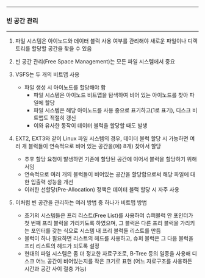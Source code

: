 -----
### 빈 공간 관리
-----
1. 파일 시스템은 아이노드와 데이터 블럭 사용 여부를 관리해야 새로운 파일이나 디렉토리를 할당할 공간을 찾을 수 있음
2. 빈 공간 관리(Free Space Management)는 모든 파일 시스템에서 중요
3. VSFS는 두 개의 비트맵 사용
   - 파일 생성 시 아이노드를 할당해야 함
     + 파일 시스템은 아이노드 비트맵을 탐색하여 비어 있는 아이노드를 찾아 파일에 할당
     + 파일 시스템은 해당 아이노드를 사용 중으로 표기하고(1로 표기), 디스크 비트맵도 적절히 갱신
     + 이와 유사한 동작이 데이터 블럭을 할당할 때도 발생

4. EXT2, EXT3와 같이 Linux 파일 시스템의 경우, 데이터 블럭 할당 시 가능하면 여러 개 블럭들이 연속적으로 비어 있는 공간을(예) 8개) 찾아서 할당
   - 추후 할당 요청이 발생하면 기존에 할당된 공간에 이어서 블럭을 할당하기 위해서임
   - 연속적으로 여러 개의 블럭들이 비어있는 공간을 할당함으로써 해당 파일에 대한 입출력 성능을 개선
   - 이러한 선할당(Pre-Allocation) 정책은 데이터 블럭 할당 시 자주 사용

5. 이처럼 빈 공간을 관리하는 여러 방법 중 하나가 비트맵 방법
   - 초기의 시스템들은 프리 리스트(Free List)를 사용하여 슈퍼블럭 안 포인터가 첫 번째 프리 블럭을 가리키도록 하였으며, 그 블럭은 다른 프리 블럭을 가리키는 포인터를 갖는 식으로 시스템 내 프리 블럭들 리스트를 만듬
   - 블럭이 하나 필요하면 리스트의 헤드를 사용하고, 슈퍼 블럭은 그 다음 블럭을 프리 리스트의 헤드가 되도록 설정
   - 현대의 파일 시스템은 좀 더 정교한 자료구조로, B-Tree 등의 일종을 사용해 디스크 어느 공간이 비어있는지를 작은 크기로 표현 (어느 자료구조를 사용하든 시간과 공간 사이 절충 가능)

